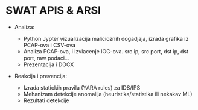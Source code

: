 # SWAT APIS & ARSI

* Analiza:
    * Python Jypter vizualizacija malicioznih dogadjaja, izrada grafika iz PCAP-ova i CSV-ova
    * Analiza PCAP-ova, i izvlacenje IOC-ova. src ip, src port, dst ip, dst port, raw podaci...
    * Prezentacija i DOCX

* Reakcija i prevencija:
    * Izrada statickih pravila (YARA rules) za IDS/IPS
    * Mehanizam detekcije anomalija (heuristika/statistika ili nekakav ML)
    * Rezultati detekcije
